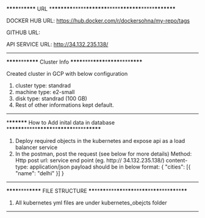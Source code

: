 **\*\*\*\***\*\***\*\*\*\*** URL \***\*\*\*\*\*\*\***\*\*\*\*\***\*\*\*\*\*\*\***\*\*\*\*\***\*\*\*\*\*\*\***\*\*\*\*\***\*\*\*\*\*\*\***

DOCKER HUB URL: https://hub.docker.com/r/dockersohna/my-repo/tags

GITHUB URL:

API SERVICE URL: http://34.132.235.138/

---

**\*\*\*\***\*\*\***\*\*\*\*** Cluster Info **\*\*\*\***\*\*\*\***\*\*\*\***\***\*\*\*\***\*\*\*\***\*\*\*\***

Created cluster in GCP with below configuration

1. cluster type: standrad
2. machine type: e2-small
3. disk type: standrad (100 GB)
4. Rest of other informations kept default.

---

\***\*\*\*\*\*\*** How to Add inital data in database \***\*\*\*\*\***\*\*\*\*\***\*\*\*\*\***\*\***\*\*\*\*\***\*\*\*\*\***\*\*\*\*\***

1. Deploy required objects in the kubernetes and expose api as a load balancer service
2. In the postman, post the request (see below for more details)
   Method: Http post
   url: service end point (eg. http:// 34.132.235.138/)
   content-type: application/json
   payload should be in below format:
   {
   "cities": [{
   "name": "delhi"
   }]
   }

---

**\*\*\*\***\*\*\*\***\*\*\*\*** FILE STRUCTURE **\*\***\*\***\*\***\*\*\*\***\*\***\*\***\*\***\*\*\***\*\***\*\***\*\***\*\*\*\***\*\***\*\***\*\***

1. All kubernetes yml files are under kubernetes_obejcts folder

---
